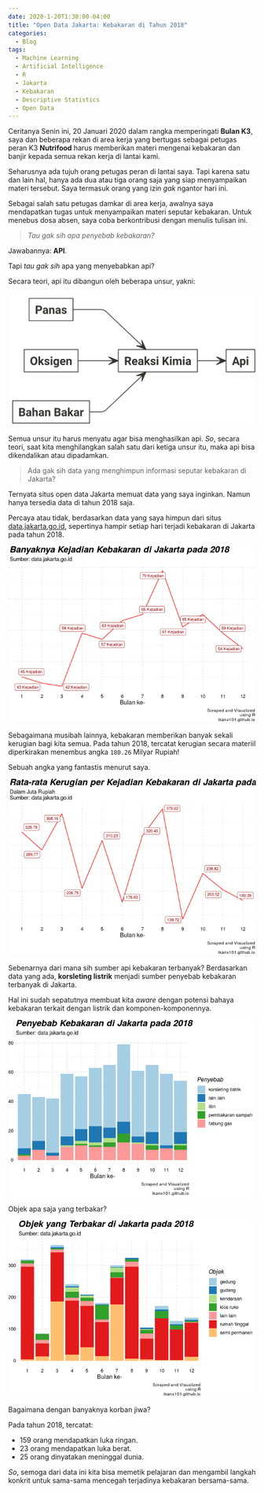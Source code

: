 ```yaml
---
date: 2020-1-20T1:30:00-04:00
title: "Open Data Jakarta: Kebakaran di Tahun 2018"
categories:
  - Blog
tags:
  - Machine Learning
  - Artificial Intelligence
  - R
  - Jakarta
  - Kebakaran
  - Descriptive Statistics
  - Open Data
---
```


Ceritanya Senin ini, 20 Januari 2020 dalam rangka memperingati **Bulan
K3**, saya dan beberapa rekan di area kerja yang bertugas sebagai
petugas peran K3 **Nutrifood** harus memberikan materi mengenai
kebakaran dan banjir kepada semua rekan kerja di lantai kami.

Seharusnya ada tujuh orang petugas peran di lantai saya. Tapi karena
satu dan lain hal, hanya ada dua atau tiga orang saja yang siap
menyampaikan materi tersebut. Saya termasuk orang yang izin *gak*
ngantor hari ini.

Sebagai salah satu petugas damkar di area kerja, awalnya saya
mendapatkan tugas untuk menyampaikan materi seputar kebakaran. Untuk
menebus dosa absen, saya coba berkontribusi dengan menulis tulisan ini.

> *Tau gak sih apa penyebab kebakaran?*

Jawabannya: **API**.

Tapi *tau gak sih* apa yang menyebabkan api?

Secara teori, api itu dibangun oleh beberapa unsur,
yakni:

![api](https://raw.githubusercontent.com/ikanx101/belajaR/master/Bukan%20Infografis/Kebakaran/SmartSelect_20200119-203521_Chrome.jpg)

Semua unsur itu harus menyatu agar bisa menghasilkan api. *So*, secara
teori, saat kita menghilangkan salah satu dari ketiga unsur itu, maka
api bisa dikendalikan atau dipadamkan.

> Ada gak sih data yang menghimpun informasi seputar kebakaran di
> Jakarta?

Ternyata situs open data Jakarta memuat data yang saya inginkan. Namun
hanya tersedia data di tahun 2018 saja.

Percaya atau tidak, berdasarkan data yang saya himpun dari situs
[data.jakarta.go.id](http://data.jakarta.go.id/dataset/data-rekapitulasi-kejadian-kebakaran-di-provinsi-dki-jakarta-tahun-2018/resource/7d595666-39bd-4803-aecc-801ac60014a9),
sepertinya hampir setiap hari terjadi kebakaran di Jakarta pada tahun
2018.

![a1](https://raw.githubusercontent.com/ikanx101/belajaR/master/Bukan%20Infografis/Kebakaran/2020-1-18-kebakaran-jakarta_files/figure-gfm/unnamed-chunk-2-1.png)

Sebagaimana musibah lainnya, kebakaran memberikan banyak sekali kerugian
bagi kita semua. Pada tahun 2018, tercatat kerugian secara materiil
diperkirakan menembus angka `180.26` Milyar Rupiah\!

Sebuah angka yang fantastis menurut
saya.

![a2](https://raw.githubusercontent.com/ikanx101/belajaR/master/Bukan%20Infografis/Kebakaran/2020-1-18-kebakaran-jakarta_files/figure-gfm/unnamed-chunk-3-2.png)

Sebenarnya dari mana sih sumber api kebakaran terbanyak? Berdasarkan
data yang ada, **korsleting listrik** menjadi sumber penyebab kebakaran
terbanyak di Jakarta.

Hal ini sudah sepatutnya membuat kita *aware* dengan potensi bahaya
kebakaran terkait dengan listrik dan
komponen-komponennya.

![a3](https://raw.githubusercontent.com/ikanx101/belajaR/master/Bukan%20Infografis/Kebakaran/2020-1-18-kebakaran-jakarta_files/figure-gfm/unnamed-chunk-4-1.png)

Objek apa saja yang
terbakar?

![v4](https://raw.githubusercontent.com/ikanx101/belajaR/master/Bukan%20Infografis/Kebakaran/2020-1-18-kebakaran-jakarta_files/figure-gfm/unnamed-chunk-5-1.png)

Bagaimana dengan banyaknya korban jiwa?

Pada tahun 2018, tercatat:

  - 159 orang mendapatkan luka ringan.
  - 23 orang mendapatkan luka berat.
  - 25 orang dinyatakan meninggal dunia.

*So*, semoga dari data ini kita bisa memetik pelajaran dan mengambil
langkah konkrit untuk sama-sama mencegah terjadinya kebakaran
bersama-sama.
